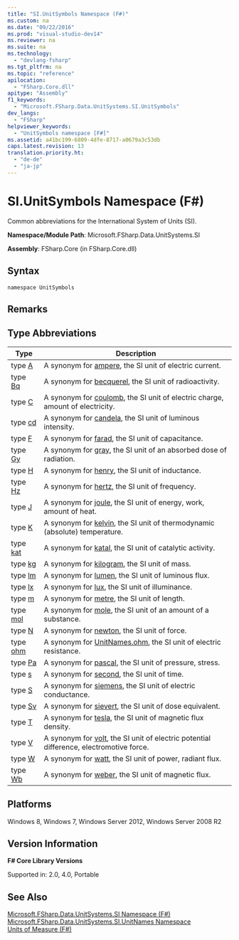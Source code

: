 ```yaml
---
title: "SI.UnitSymbols Namespace (F#)"
ms.custom: na
ms.date: "09/22/2016"
ms.prod: "visual-studio-dev14"
ms.reviewer: na
ms.suite: na
ms.technology: 
  - "devlang-fsharp"
ms.tgt_pltfrm: na
ms.topic: "reference"
apilocation: 
  - "FSharp.Core.dll"
apitype: "Assembly"
f1_keywords: 
  - "Microsoft.FSharp.Data.UnitSystems.SI.UnitSymbols"
dev_langs: 
  - "FSharp"
helpviewer_keywords: 
  - "UnitSymbols namespace [F#]"
ms.assetid: a41bc199-6809-4dfe-8717-a0679a3c53db
caps.latest.revision: 13
translation.priority.ht: 
  - "de-de"
  - "ja-jp"
---
```

# SI.UnitSymbols Namespace (F#)
Common abbreviations for the International System of Units (SI).  
  
 **Namespace/Module Path**: Microsoft.FSharp.Data.UnitSystems.SI  
  
 **Assembly**: FSharp.Core (in FSharp.Core.dll)  
  
## Syntax  
  
```  
namespace UnitSymbols  
```  
  
## Remarks  
  
## Type Abbreviations  
  
|Type|Description|  
|----------|-----------------|  
|type [A](../vs140/unitsymbols.a-type-abbreviation--fsharp-.md)|A synonym for [ampere](../vs140/unitnames.ampere-measure--fsharp-.md), the SI unit of electric current.|  
|type [Bq](../vs140/unitsymbols.bq-type-abbreviation--fsharp-.md)|A synonym for [becquerel](../vs140/unitnames.becquerel-type-abbreviation--fsharp-.md), the SI unit of radioactivity.|  
|type [C](../vs140/unitsymbols.c-type-abbreviation--fsharp-.md)|A synonym for [coulomb](../vs140/unitnames.coulomb-type-abbreviation--fsharp-.md), the SI unit of electric charge, amount of electricity.|  
|type [cd](../vs140/unitsymbols.cd-type-abbreviation--fsharp-.md)|A synonym for [candela](../vs140/unitnames.candela-measure--fsharp-.md), the SI unit of luminous intensity.|  
|type [F](../vs140/unitsymbols.f-type-abbreviation--fsharp-.md)|A synonym for [farad](../vs140/unitnames.farad-type-abbreviation--fsharp-.md), the SI unit of capacitance.|  
|type [Gy](../vs140/unitsymbols.gy-type-abbreviation--fsharp-.md)|A synonym for [gray](../vs140/unitnames.gray-type-abbreviation--fsharp-.md), the SI unit of an absorbed dose of radiation.|  
|type [H](../vs140/unitsymbols.h-type-abbreviation--fsharp-.md)|A synonym for [henry](../vs140/unitnames.henry-type-abbreviation--fsharp-.md), the SI unit of inductance.|  
|type [Hz](../vs140/unitsymbols.hz-type-abbreviation--fsharp-.md)|A synonym for [hertz](../vs140/unitnames.hertz-type-abbreviation--fsharp-.md), the SI unit of frequency.|  
|type [J](../vs140/unitsymbols.j-type-abbreviation--fsharp-.md)|A synonym for [joule](../vs140/unitnames.joule-type-abbreviation--fsharp-.md), the SI unit of energy, work, amount of heat.|  
|type [K](../vs140/unitsymbols.k-type-abbreviation--fsharp-.md)|A synonym for [kelvin](../vs140/unitnames.kelvin-measure--fsharp-.md), the SI unit of thermodynamic (absolute) temperature.|  
|type [kat](../vs140/unitsymbols.kat-type-abbreviation--fsharp-.md)|A synonym for [katal](../vs140/unitnames.katal-type-abbreviation--fsharp-.md), the SI unit of catalytic activity.|  
|type [kg](../vs140/unitsymbols.kg-type-abbreviation--fsharp-.md)|A synonym for [kilogram](../vs140/unitnames.kilogram-measure--fsharp-.md), the SI unit of mass.|  
|type [lm](../vs140/unitsymbols.lm-type-abbreviation--fsharp-.md)|A synonym for [lumen](../vs140/unitnames.lumen-type-abbreviation--fsharp-.md), the SI unit of luminous flux.|  
|type [lx](../vs140/unitsymbols.lx-type-abbreviation--fsharp-.md)|A synonym for [lux](../vs140/unitnames.lux-type-abbreviation--fsharp-.md), the SI unit of illuminance.|  
|type [m](../vs140/unitsymbols.m-type-abbreviation--fsharp-.md)|A synonym for [metre](../vs140/unitnames.metre-measure--fsharp-.md), the SI unit of length.|  
|type [mol](../vs140/unitsymbols.mol-type-abbreviation--fsharp-.md)|A synonym for [mole](../vs140/unitnames.mole-measure--fsharp-.md), the SI unit of an amount of a substance.|  
|type [N](../vs140/unitsymbols.n-type-abbreviation--fsharp-.md)|A synonym for [newton](../vs140/unitnames.newton-type-abbreviation--fsharp-.md), the SI unit of force.|  
|type [ohm](../vs140/unitsymbols.ohm-type-abbreviation--fsharp-.md)|A synonym for [UnitNames.ohm](../vs140/unitnames.ohm-type-abbreviation--fsharp-.md), the SI unit of electric resistance.|  
|type [Pa](../vs140/unitsymbols.pa-type-abbreviation--fsharp-.md)|A synonym for [pascal](../vs140/unitnames.pascal-type-abbreviation--fsharp-.md), the SI unit of pressure, stress.|  
|type [s](../vs140/unitsymbols.s-type-abbreviation--fsharp-.md)|A synonym for [second](../vs140/unitnames.second-measure--fsharp-.md), the SI unit of time.|  
|type [S](../vs140/unitsymbols.s-type-abbreviation.md)|A synonym for [siemens](../vs140/unitnames.siemens-type-abbreviation--fsharp-.md), the SI unit of electric conductance.|  
|type [Sv](../vs140/unitsymbols.sv-type-abbreviation--fsharp-.md)|A synonym for [sievert](../vs140/unitnames.sievert-type-abbreviation--fsharp-.md), the SI unit of dose equivalent.|  
|type [T](../vs140/unitsymbols.t-type-abbreviation--fsharp-.md)|A synonym for [tesla](../vs140/unitnames.tesla-type-abbreviation--fsharp-.md), the SI unit of magnetic flux density.|  
|type [V](../vs140/unitsymbols.v-type-abbreviation--fsharp-.md)|A synonym for [volt](../vs140/unitnames.volt-type-abbreviation--fsharp-.md), the SI unit of electric potential difference, electromotive force.|  
|type [W](../vs140/unitsymbols.w-type-abbreviation--fsharp-.md)|A synonym for [watt](../vs140/unitnames.watt-type-abbreviation--fsharp-.md), the SI unit of power, radiant flux.|  
|type [Wb](../vs140/unitsymbols.wb-type-abbreviation--fsharp-.md)|A synonym for [weber](../vs140/unitnames.weber-type-abbreviation--fsharp-.md), the SI unit of magnetic flux.|  
  
## Platforms  
 Windows 8, Windows 7, Windows Server 2012, Windows Server 2008 R2  
  
## Version Information  
 **F# Core Library Versions**  
  
 Supported in: 2.0, 4.0, Portable  
  
## See Also  
 [Microsoft.FSharp.Data.UnitSystems.SI Namespace (F#)](../vs140/microsoft.fsharp.data.unitsystems.si-namespace--fsharp-.md)   
 [Microsoft.FSharp.Data.UnitSystems.SI.UnitNames Namespace](../vs140/si.unitnames-namespace--fsharp-.md)   
 [Units of Measure (F#)](../vs140/units-of-measure--fsharp-.md)